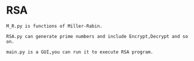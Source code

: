 # RSA

	M_R.py is functions of Miller-Rabin.

	RSA.py can generate prime numbers and include Encrypt,Decrypt and so on.

	main.py is a GUI,you can run it to execute RSA program.
